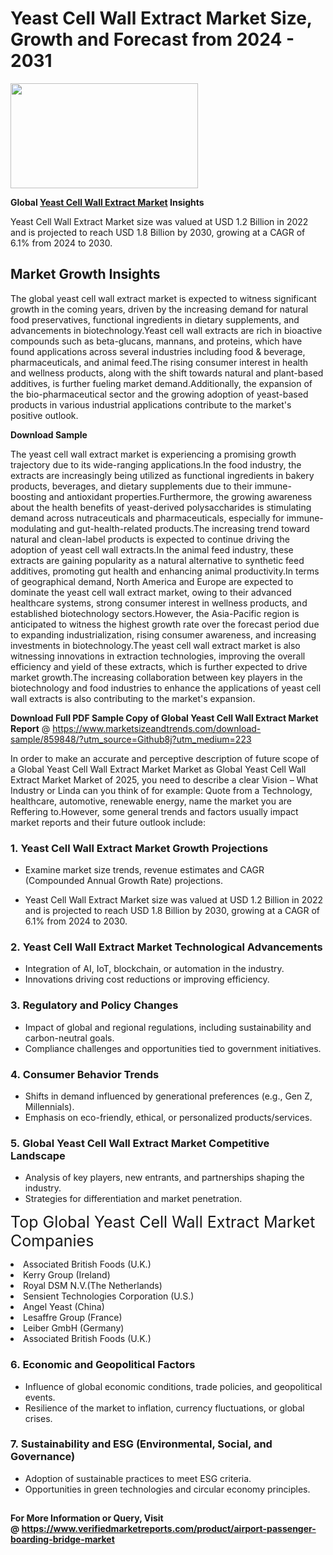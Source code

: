 <H1>Yeast Cell Wall Extract Market Size, Growth and Forecast from 2024 - 2031</H1><img class="aligncenter size-medium wp-image-584254" src="https://thirdeyenews.in/wp-content/uploads/2024/09/Global-Market-Research-300x168.jpeg" alt="" width="300" height="168" /><p><strong>Global&nbsp;<a href="https://www.marketsizeandtrends.com/download-sample/859848/?utm_source=Github8j?utm_medium=223">Yeast Cell Wall Extract Market</a> Insights</strong></p><p>Yeast Cell Wall Extract Market size was valued at USD 1.2 Billion in 2022 and is projected to reach USD 1.8 Billion by 2030, growing at a CAGR of 6.1% from 2024 to 2030.</p><p><h2>Market Growth Insights</h2> <p>The global yeast cell wall extract market is expected to witness significant growth in the coming years, driven by the increasing demand for natural food preservatives, functional ingredients in dietary supplements, and advancements in biotechnology.Yeast cell wall extracts are rich in bioactive compounds such as beta-glucans, mannans, and proteins, which have found applications across several industries including food & beverage, pharmaceuticals, and animal feed.The rising consumer interest in health and wellness products, along with the shift towards natural and plant-based additives, is further fueling market demand.Additionally, the expansion of the bio-pharmaceutical sector and the growing adoption of yeast-based products in various industrial applications contribute to the market's positive outlook.</p> <p><strong>Download Sample</strong></p> <p>The yeast cell wall extract market is experiencing a promising growth trajectory due to its wide-ranging applications.In the food industry, the extracts are increasingly being utilized as functional ingredients in bakery products, beverages, and dietary supplements due to their immune-boosting and antioxidant properties.Furthermore, the growing awareness about the health benefits of yeast-derived polysaccharides is stimulating demand across nutraceuticals and pharmaceuticals, especially for immune-modulating and gut-health-related products.The increasing trend toward natural and clean-label products is expected to continue driving the adoption of yeast cell wall extracts.In the animal feed industry, these extracts are gaining popularity as a natural alternative to synthetic feed additives, promoting gut health and enhancing animal productivity.In terms of geographical demand, North America and Europe are expected to dominate the yeast cell wall extract market, owing to their advanced healthcare systems, strong consumer interest in wellness products, and established biotechnology sectors.However, the Asia-Pacific region is anticipated to witness the highest growth rate over the forecast period due to expanding industrialization, rising consumer awareness, and increasing investments in biotechnology.The yeast cell wall extract market is also witnessing innovations in extraction technologies, improving the overall efficiency and yield of these extracts, which is further expected to drive market growth.The increasing collaboration between key players in the biotechnology and food industries to enhance the applications of yeast cell wall extracts is also contributing to the market's expansion.<p><span class=""><strong>Download Full PDF Sample Copy of Global Yeast Cell Wall Extract Market Report</strong> @ <a href="https://www.marketsizeandtrends.com/download-sample/859848/?utm_source=Github8j?utm_medium=223" target="_blank">https://www.marketsizeandtrends.com/download-sample/859848/?utm_source=Github8j?utm_medium=223</a></span></p><p>In order to make an accurate and perceptive description of future scope of a Global&nbsp;Yeast Cell Wall Extract Market Market as Global&nbsp;Yeast Cell Wall Extract Market Market of 2025, you need to describe a clear Vision &ndash; What Industry or Linda can you think of for example: Quote from a Technology, healthcare, automotive, renewable energy, name the market you are Reffering to.However, some general trends and factors usually impact market reports and their future outlook include:</p><h3>1.&nbsp;<strong>Yeast Cell Wall Extract Market Growth Projections</strong></h3><ul><li>Examine market size trends, revenue estimates and CAGR (Compounded Annual Growth Rate) projections.</li><li><p>Yeast Cell Wall Extract Market size was valued at USD 1.2 Billion in 2022 and is projected to reach USD 1.8 Billion by 2030, growing at a CAGR of 6.1% from 2024 to 2030.</p></li></ul><h3>2.&nbsp;<strong>Yeast Cell Wall Extract Market Technological Advancements</strong></h3><ul><li>Integration of AI, IoT, blockchain, or automation in the industry.</li><li>Innovations driving cost reductions or improving efficiency.</li></ul><h3>3.&nbsp;<strong>Regulatory and Policy Changes</strong></h3><ul><li>Impact of global and regional regulations, including sustainability and carbon-neutral goals.</li><li>Compliance challenges and opportunities tied to government initiatives.</li></ul><h3>4.&nbsp;<strong>Consumer Behavior Trends</strong></h3><ul><li>Shifts in demand influenced by generational preferences (e.g., Gen Z, Millennials).</li><li>Emphasis on eco-friendly, ethical, or personalized products/services.</li></ul><h3>5.&nbsp;<strong>Global Yeast Cell Wall Extract Market Competitive Landscape</strong></h3><ul><li>Analysis of key players, new entrants, and partnerships shaping the industry.</li><li>Strategies for differentiation and market penetration.</li></ul><p data-pm-slice="1 1 []"><span style="color: inherit; font-family: inherit; font-size: 25px;">Top Global Yeast Cell Wall Extract Market Companies</span></p><div class="" data-test-id=""><p><li>Associated British Foods (U.K.)</li><li> Kerry Group (Ireland)</li><li> Royal DSM N.V.(The Netherlands)</li><li> Sensient Technologies Corporation (U.S.)</li><li> Angel Yeast (China)</li><li> Lesaffre Group (France)</li><li> Leiber GmbH (Germany)</li><li> Associated British Foods (U.K.)</li></p></div><h3>6.&nbsp;<strong>Economic and Geopolitical Factors</strong></h3><ul><li>Influence of global economic conditions, trade policies, and geopolitical events.</li><li>Resilience of the market to inflation, currency fluctuations, or global crises.</li></ul><h3>7.&nbsp;<strong>Sustainability and ESG (Environmental, Social, and Governance)</strong></h3><ul><li>Adoption of sustainable practices to meet ESG criteria.</li><li>Opportunities in green technologies and circular economy principles.</li></ul><h2><strong style="font-size: 14px;">For More Information or Query, Visit @&nbsp;</strong><a style="background-color: #ffffff; font-size: 14px;" href="https://www.marketsizeandtrends.com/report/yeast-cell-wall-extract-market/" target="_blank">https://www.verifiedmarketreports.com/product/airport-passenger-boarding-bridge-market</a></h2>
